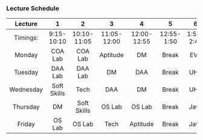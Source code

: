 ### Lecture Schedule

|Lecture|1|2|3|4|5|6|7|8|
|:-:|:-:|:-:|:-:|:-:|:-:|:-:|:-:|:-:|
|Timings:|9:15- 10:10|10:10- 11:05|11:05- 12:00|12:00- 12:55|12:55- 1:50|1:50- 2:45|2:45- 3:40|3:40- 4:35|
|Monday|COA Lab|COA Lab|Aptitude|DM|Break|EVS|OS|COA|
|Tuesday|DAA Lab|DAA Lab|DM|DAA|Break|UHV|COA|OS|
|Wednesday|Soft Skills|Tech|DAA|DM|Break|UHV|DAA Lab|DAA Lab|
|Thursday|DM|Soft Skills|OS Lab|OS Lab|Break|Java|COA|OS|
|Friday|OS Lab|OS Lab|Tech|Aptitude|Break|Java|DM|DAA|